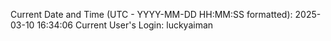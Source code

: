 Current Date and Time (UTC - YYYY-MM-DD HH:MM:SS formatted): 2025-03-10 16:34:06
Current User's Login: luckyaiman

